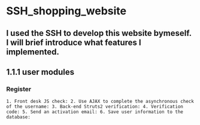 # SSH_shopping_website
## I used the SSH to develop this website bymeself. I will brief introduce what features I implemented.

## 1.1.1 user modules
### Register

`1. Front desk JS check:
2. Use AJAX to complete the asynchronous check of the username:
3. Back-end Struts2 verification:
4. Verification code:
5. Send an activation email:
6. Save user information to the database:`
